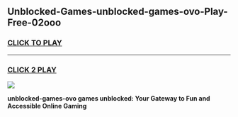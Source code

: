 
## Unblocked-Games-unblocked-games-ovo-Play-Free-02ooo
<h3>
<a href="https://premium76.site?title=unblocked-games-ovo&ref=18A1">CLICK TO PLAY</a></h3>
<hr>

<h3>
<a href="https://premium76.site?title=unblocked-games-ovo&ref=18A1">CLICK 2 PLAY</a>
  
</h3>

<a href="https://premium76.site?title=unblocked-games-ovo&ref=18A1"><img src="https://clearcache.store/games.png"></a>


**unblocked-games-ovo games unblocked: Your Gateway to Fun and Accessible Online Gaming**
